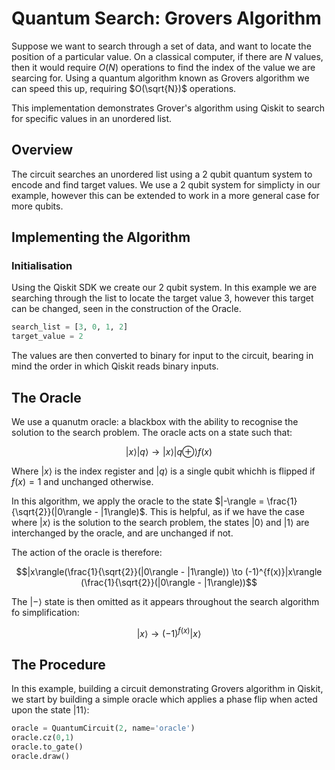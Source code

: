 # Quantum Search: Grovers Algorithm

Suppose we want to search through a set of data, and want to locate the position of a particular value. On a classical computer, if there are $N$ values, then it would require $O(N)$ operations to find the index of the value we are searcing for. Using a quantum algorithm known as Grovers algorithm we can speed this up, requiring $O(\sqrt{N})$ operations.

This implementation demonstrates Grover's algorithm using Qiskit to search for specific values in an unordered list.

## Overview

The circuit searches an unordered list using a 2 qubit quantum system to encode and find target values. We use a 2 qubit system for simplicty in our example, however this can be extended to work in a more general case for more qubits.

## Implementing the Algorithm

### Initialisation

Using the Qiskit SDK we create our 2 qubit system. In this example we are searching through the list to locate the target value 3, however this target can be changed, seen in the construction of the Oracle.

```python
search_list = [3, 0, 1, 2]
target_value = 2
```
 The values are then converted to binary for input to the circuit, bearing in mind the order in which Qiskit reads binary inputs.
## The Oracle

We use a quanutm oracle: a blackbox with the ability to recognise the solution to the search problem. The oracle acts on a state such that:

$$|x\rangle|q\rangle \to |x\rangle|q \oplus \rangle f(x)$$

Where $|x\rangle$ is the index register and $|q\rangle$ is a single qubit whichh is flipped if $f(x) = 1$ and unchanged otherwise.


In this algorithm, we apply the oracle to the state $|-\rangle = \frac{1}{\sqrt{2}}(|0\rangle - |1\rangle)$. This is helpful, as if we have the case where $|x\rangle$ is the solution to the search problem, the states $|0\rangle$ and $|1\rangle$ are interchanged by the oracle, and are unchanged if not.

The action of the oracle is therefore:

$$|x\rangle(\frac{1}{\sqrt{2}}(|0\rangle - |1\rangle)) \to (-1)^{f(x)}|x\rangle (\frac{1}{\sqrt{2}}(|0\rangle - |1\rangle))$$


The $|-\rangle$ state is then omitted as it appears throughout the search algorithm fo simplification:

$$|x\rangle\to (-1)^{f(x)}|x\rangle$$

## The Procedure

In this example, building a circuit demonstrating Grovers algorithm in Qiskit, we start by building a simple oracle which applies a phase flip when acted upon the state $|11\rangle$:

```python
oracle = QuantumCircuit(2, name='oracle')
oracle.cz(0,1)
oracle.to_gate()
oracle.draw()
```
